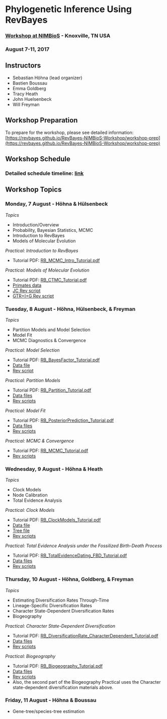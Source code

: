 # Phylogenetic Inference Using RevBayes

### [Workshop at NIMBioS](http://www.nimbios.org/tutorials/revbayes.html) - Knoxville, TN USA
### August 7-11, 2017

## Instructors

* Sebastian Höhna (lead organizer)
* Bastien Boussau
* Emma Goldberg
* Tracy Heath
* John Huelsenbeck
* Will Freyman

## Workshop Preparation

To prepare for the workshop, please see detailed information: [https://revbayes.github.io/RevBayes-NIMBioS-Workshop/workshop-prep](https://revbayes.github.io/RevBayes-NIMBioS-Workshop/workshop-prep)

## Workshop Schedule

### Detailed schedule timeline: [link](https://docs.google.com/spreadsheets/d/1zFW6yIMoHWa6_XHvesCLTyUDE3NuSoqb_ou80a9sA1g/edit#gid=0)

## Workshop Topics

### Monday, 7 August - Höhna & Hülsenbeck

*Topics*

* Introduction/Overview
* Probability, Bayesian Statistics, MCMC
* Introduction to RevBayes
* Models of Molecular Evolution

*Practical: Introduction to RevBayes*

* Tutorial PDF: [RB_MCMC_Intro_Tutorial.pdf](https://github.com/revbayes/revbayes_tutorial/raw/master/tutorial_TeX/RB_MCMC_Intro_Tutorial/RB_MCMC_Intro_Tutorial.pdf)

*Practical: Models of Molecular Evolution*

* Tutorial PDF: [RB_CTMC_Tutorial.pdf](https://github.com/revbayes/revbayes_tutorial/raw/master/tutorial_TeX/RB_CTMC_Tutorial/RB_CTMC_Tutorial.pdf)
* [Primates data](https://raw.githubusercontent.com/revbayes/revbayes_tutorial/master/RB_CTMC_Tutorial/data/primates_and_galeopterus_cytb.nex)
* [JC Rev script](https://raw.githubusercontent.com/revbayes/revbayes_tutorial/master/RB_CTMC_Tutorial/scripts/mcmc_JC.Rev)
* [GTR+I+G Rev script](http://rawgit.com/revbayes/revbayes_tutorial/master/RB_CTMC_Tutorial/scripts/mcmc_GTR_Gamma_Inv.Rev)

### Tuesday, 8 August - Höhna, Hülsenbeck, & Freyman

*Topics*

* Partition Models and Model Selection
* Model Fit
* MCMC Diagnostics & Convergence

*Practical: Model Selection*

* Tutorial PDF: [RB_BayesFactor_Tutorial.pdf](https://github.com/revbayes/revbayes_tutorial/raw/master/tutorial_TeX/RB_BayesFactor_Tutorial/RB_BayesFactor_Tutorial.pdf)
* [Data file](http://rawgit.com/revbayes/revbayes_tutorial/master/RB_BayesFactor_Tutorial/data/primates_and_galeopterus_cytb.nex)
* [Rev script](http://rawgit.com/revbayes/revbayes_tutorial/master/RB_BayesFactor_Tutorial/scripts/marginal_likelihood_JC.Rev)

*Practical: Partition Models*

* Tutorial PDF: [RB_Partition_Tutorial.pdf](https://github.com/revbayes/revbayes_tutorial/raw/master/tutorial_TeX/RB_Partition_Tutorial/RB_Partition_Tutorial.pdf)
* [Data files](https://github.com/revbayes/revbayes_tutorial/tree/master/RB_Partition_Tutorial/data)
* [Rev scripts](https://github.com/revbayes/revbayes_tutorial/tree/master/RB_Partition_Tutorial/scripts)

*Practical: Model Fit*

* Tutorial PDF: [RB_PosteriorPrediction_Tutorial.pdf](https://github.com/revbayes/revbayes_tutorial/raw/master/tutorial_TeX/RB_PosteriorPrediction_Tutorial/RB_PosteriorPrediction_Tutorial.pdf)
* [Data files](https://github.com/revbayes/revbayes_tutorial/tree/master/RB_PosteriorPrediction_Tutorial/data)
* [Rev scripts](https://github.com/revbayes/revbayes_tutorial/tree/master/RB_PosteriorPrediction_Tutorial/scripts)

*Practical: MCMC & Convergence*

* Tutorial PDF: [RB_MCMC_Tutorial.pdf](https://github.com/revbayes/revbayes_tutorial/raw/master/tutorial_TeX/RB_MCMC_Tutorial/RB_MCMC_Tutorial.pdf) 
* [Rev scripts](https://github.com/revbayes/revbayes_tutorial/tree/master/RB_MCMC_Tutorial/scripts)

### Wednesday, 9 August - Höhna & Heath

*Topics*

* Clock Models
* Node Calibration
* Total Evidence Analysis

*Practical: Clock Models* 

* Tutorial PDF: [RB_ClockModels_Tutorial.pdf](https://github.com/revbayes/revbayes_tutorial/raw/master/tutorial_TeX/RB_ClockModels_Tutorial/RB_ClockModels_Tutorial.pdf)
* [Data file](https://github.com/revbayes/revbayes_tutorial/raw/master/RB_ClockModels_Tutorial/data/bears_irbp.nex)
* [Tree file](https://github.com/revbayes/revbayes_tutorial/raw/master/RB_ClockModels_Tutorial/data/bears_dosReis.tre)
* [Rev scripts](https://github.com/revbayes/revbayes_tutorial/tree/master/RB_ClockModels_Tutorial/scripts)

*Practical: Total Evidence Analysis under the Fossilized Birth-Death Process*

* Tutorial PDF: [RB_TotalEvidenceDating_FBD_Tutorial.pdf](https://github.com/revbayes/revbayes_tutorial/raw/master/tutorial_TeX/RB_TotalEvidenceDating_FBD_Tutorial/RB_TotalEvidenceDating_FBD_Tutorial.pdf)
* [Data files](https://github.com/revbayes/revbayes_tutorial/blob/master/RB_TotalEvidenceDating_FBD_Tutorial/data.zip) 
* [Rev scripts](https://github.com/revbayes/revbayes_tutorial/tree/master/RB_TotalEvidenceDating_FBD_Tutorial/scripts)

### Thursday, 10 August - Höhna, Goldberg, & Freyman

*Topics*

* Estimating Diversification Rates Through-Time
* Lineage-Specific Diversification Rates
* Character State-Dependent Diversification Rates
* Biogeography

*Practical: Character State-Dependent Diversification*

* Tutorial PDF: [RB_DiversificationRate_CharacterDependent_Tutorial.pdf](https://github.com/revbayes/revbayes_tutorial/raw/master/tutorial_TeX/RB_DiversificationRate_CharacterDependent_Tutorial/RB_DiversificationRate_CharacterDependent_Tutorial.pdf)
* [Data files](http://rawgit.com/revbayes/revbayes_tutorial/master/RB_DiversificationRate_CharacterDependent_Tutorial/data.zip)
* [Rev scripts](http://rawgit.com/revbayes/revbayes_tutorial/master/RB_DiversificationRate_CharacterDependent_Tutorial/scripts.zip)

*Practical: Biogeography*

* Tutorial PDF: [RB_Biogeography_Tutorial.pdf](https://github.com/revbayes/revbayes_tutorial/raw/master/tutorial_TeX/RB_Biogeography_Tutorial/RB_Biogeography_Tutorial.pdf)
* [Data files](http://rawgit.com/revbayes/revbayes_tutorial/master/RB_Biogeography_Tutorial/data.zip)
* [Rev scripts](http://rawgit.com/revbayes/revbayes_tutorial/master/RB_Biogeography_Tutorial/scripts.zip)
* Also, the second part of the Biogeography Practical uses the Character state-dependent diversification materials above.

### Friday, 11 August - Höhna & Boussau

* Gene-tree/species-tree estimation
